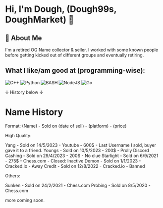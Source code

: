 
# Hi, I'm Dough, (Dough99s, DoughMarket) 👋


## 🚀 About Me
I'm a retired OG Name collector & seller. I worked with some known people before getting kicked out of different groups and eventually retiring. 


## What I like/am good at (programming-wise):
![C++](https://img.shields.io/badge/c++-%2300599C.svg?style=for-the-badge&logo=c%2B%2B&logoColor=white)
![Python](https://img.shields.io/badge/python-3670A0?style=for-the-badge&logo=python&logoColor=ffdd54)
![BASH](https://img.shields.io/badge/GNU%20Bash-4EAA25?style=for-the-badge&logo=GNU%20Bash&logoColor=white)
![NodeJS](https://img.shields.io/badge/node.js-6DA55F?style=for-the-badge&logo=node.js&logoColor=white) 
![Go](https://img.shields.io/badge/go-%2300ADD8.svg?style=for-the-badge&logo=go&logoColor=white)

↓ History below ↓

# Name History

Format:
(Name) - Sold on (date of sell) - (platform) - (price)

High Quality:

Yang - Sold on 14/5/2023 - Youtube - 600$ - Last Username I sold, buyer gave it to a friend.
Youngs - Sold on 10/5/2023 - 200$ - Prolly Discord
Cashing - Sold on 29/4/2023 - 200$ - No clue
Starlight - Sold on 6/9/2021 - 275$ - Chess.com - Closed: Inactive
Demon - Sold on 1/1/2023 - Cracked.io - Away
Credit - Sold on 12/8/2022 - Cracked.io - Banned

Others:

Sunken - Sold on 24/2/2021 - Chess.com
Probing - Sold on 8/5/2020 - Chess.com

more coming soon.
